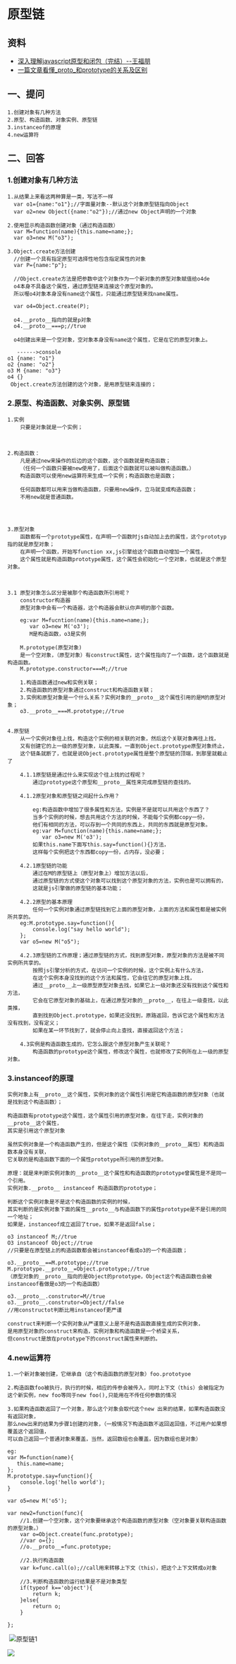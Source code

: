 # 原型链

##   资料

- [深入理解javascript原型和闭包（完结）--王福朋](https://www.cnblogs.com/wangfupeng1988/p/3977924.html)
- [一篇文章看懂_proto_和prototype的关系及区别](https://xxxgitone.github.io/2017/06/08/%E4%B8%80%E7%AF%87%E6%96%87%E7%AB%A0%E7%9C%8B%E6%87%82-proto-%E5%92%8Cprototype%E7%9A%84%E5%85%B3%E7%B3%BB%E5%8F%8A%E5%8C%BA%E5%88%AB/)

##  一、提问

    1.创建对象有几种方法
    2.原型、构造函数、对象实例、原型链
    3.instanceof的原理
    4.new运算符

##  二、回答

###  1.创建对象有几种方法

    1.从结果上来看这两种算是一类，写法不一样
      var o1={name:"o1"};//字面量对象--默认这个对象原型链指向Object
      var o2=new Object({name:"o2"});//通过new Object声明的一个对象
      
    2.使用显示构造函数创建对象（通过构造函数）
      var M=function(name){this.name=name;};
      var o3=new M("o3");
      
    3.Object.create方法创建
      //创建一个具有指定原型可选择性地包含指定属性的对象
      var P={name:"p"};
      
      //Object.create方法是把参数中这个对象作为一个新对象的原型对象赋值给o4de 
      o4本身不具备这个属性，通过原型链来连接这个原型对象的。
      所以喔o4对象本身没有name这个属性，只能通过原型链来找name属性。
      
      var o4=Object.create(P);
      
      o4.__proto__指向的就是p对象
      o4.__proto__===p;//true
      
      o4创建出来是一个空对象，空对象本身没有name这个属性，它是在它的原型对象上。
      
       ------>console
    o1 {name: "o1"}
    o2 {name: "o2"}
    o3 M {name: "o3"}
    o4 {}
     Object.create方法创建的这个对象，是用原型链来连接的；

###  2.原型、构造函数、对象实例、原型链

    1.实例
    	只要是对象就是一个实例；


   	
    2.构造函数：
    	凡是通过new来操作的后边的这个函数，这个函数就是构造函数；
    	（任何一个函数只要被new使用了，后面这个函数就可以被叫做构造函数。）
    	构造函数可以使用new运算符来生成一个实例；构造函数也是函数；
    	
    	任何函数都可以用来当做构造函数，只要用new操作，立马就变成构造函数；
    	不用new就是普通函数。




    3.原型对象
    	函数都有一个prototype属性，在声明一个函数时js自动加上去的属性，这个prototyp指的就是原型对象；
    	在声明一个函数，开始写function xx,js引擎给这个函数自动增加一个属性，
    	这个属性就是构造函数prototype属性，这个属性会初始化一个空对象，也就是这个原型对象。



    3.1 原型对象怎么区分是被那个构造函数所引用呢？
    	constructor构造器
    	原型对象中会有一个构造器，这个构造器会默认你声明的那个函数。
    	
    	eg:var M=fucntion(name){this.name=name;};
    	   var o3=new M('o3');
    	   M是构造函数，o3是实例
    	   
    	M.prototype(原型对象)
    	是一个空对象，（原型对象）有construct属性，这个属性指向了一个函数，这个函数就是构造函数。
    	M.prototype.constructor===M;//true
    	
    	1.构造函数通过new和实例关联；     
    	2.构造函数的原型对象通过construct和构造函数关联；     
    	3.实例和原型对象是一个什么关系？实例对象的__proto__这个属性引用的是M的原型对象；     
    	o3.__proto__===M.prototype;//true     


    4.原型链
    	从一个实例对象往上找，构造这个实例的相关联的对象，然后这个关联对象再往上找，
    	又有创建它的上一级的原型对象，以此类推，一直到Object.prototype原型对象终止，
    	这个链条就断了，也就是说Object.prototype属性是整个原型链的顶端，到那里就截止了
    	
    	4.1.1原型链是通过什么来实现这个往上找的过程呢？
    		通过prototype这个原型和__proto__属性来完成原型链的查找的。
    		
        4.1.2原型对象和原型链之间起什么作用？
        	
        	eg:构造函数中增加了很多属性和方法，实例是不是就可以共用这个东西了？
        	当多个实例的时候，想去共用这个方法的时候，不能每个实例都copy一份， 
        	他们有相同的方法，可以存到一个共同的东西上，共同的东西就是原型对象。
        	eg:var M=function(name){this.name=name;};
        	   var o3=new M('o3');
        	如果this.name下面写this.say=function(){}方法，
        	这样每个实例把这个东西都copy一份，占内存，没必要；
        	
        4.2.1原型链的功能
        	通过在M的原型链上（原型对象上）增加方法以后，
        	通过原型链的方式使这个对象可以找到这个原型对象的方法，实例也是可以拥有的，
        	这就是js引擎做的原型链的基本功能；
        	
        4.2.2原型的基本原理
        	任何一个实例对象通过原型链找到它上面的原型对象，上面的方法和属性都是被实例所共享的。
        eg:M.prototype.say=function(){
            console.log("say hello world");
        };
        var o5=new M("o5");
        
        4.2.3原型链的工作原理；通过原型链的方式，找到原型对象，原型对象的方法是被不同实例所共享的。
        	按照js引擎分析的方式，在访问一个实例的时候，这个实例上有什么方法，
        	在这个实例本身没找到的这个方法和属性，它会往它的原型对象上找，
        	通过__proto__上一级原型原型对象去找，如果它上一级对象还没有找到这个属性和方法，
        	它会在它原型对象的基础上，在通过原型对象的__proto__，在往上一级查找，以此类推，
        	直到找到Object.prototype，如果还没找到，原路返回，告诉它这个属性和方法没有找到，没有定义；
        	如果在某一环节找到了，就会停止向上查找，直接返回这个方法；
        	
        4.3实例是构造函数生成的，它怎么跟这个原型对象产生关联呢？
        	构造函数的prototype这个属性，修改这个属性，也就修改了实例所在上一级的原型对象。


### 3.instanceof的原理

    实例对象上有__proto__这个属性，实例对象的这个属性引用是它构造函数的原型对象（也就是找到这个构造函数）；
    
    构造函数有prototype这个属性，这个属性引用的原型对象，在往下走，实例对象的__proto__这个属性，
    其实是引用这个原型对象
    
    虽然实例对象是一个构造函数产生的，但是这个属性（实例对象的__proto__属性）和构造函数本身没有关联，
    它关联的是构造函数下面的一个属性prototype所引用的原型对象。
    
    原理：就是来判断实例对象的__proto__这个属性和构造函数的prototype曾属性是不是同一个引用。
    实例对象.__proto__ instanceof 构造函数的prototype；
    
    判断这个实例对象是不是这个构造函数的实例的时候，
    其实判断的是实例对象下面的属性__proto__与构造函数下的属性prototype是不是引用的同一个地址；
    如果是，instanceof成立返回了true，如果不是返回false；
    
    o3 instanceof M;//true
    O3 instanceof Object;//true
    //只要是在原型链上的构造函数都会被instanceof看成o3的一个构造函数；
    
    o3.__proto__==M.prototype;//true
    M.prototype.__proto__=Object.prototype;//true
    （原型对象的__proto__指向的是Object的prototype，Object这个构造函数也会被instanceof看做是o3的一个构造函数）
    
    o3.__proto__.construtor=M//true
    o3.__proto__.construtor=Object//false
    //用constructot判断比用instanceof更严谨
    
    construct来判断一个实例对象从严谨意义上是不是构造函数直接生成的实例对象，
    是用原型对象的construct来构造，实例对象和构造函数是一个桥梁关系，
    但construct是放在prototype下的construct属性来判断的。

### 4.new运算符

    1.一个新对象被创建，它继承自（这个构造函数的原型对象）foo.prototyoe
    
    2.构造函数foo被执行，执行的时候，相应的传参会被传入，同时上下文（this）会被指定为这个新实例，new foo等同于new foo(),只能用在不传任何参数的情况
    
    3.如果构造函数返回了一个对象，那么这个对象会取代这个new 出来的结果，如果构造函数没有返回对象，
    那么new出来的结果为步骤1创建的对象，（一般情况下构造函数不返回返回值，不过用户如果想覆盖这个返回值，
    可以自己返回一个普通对象来覆盖，当然，返回数组也会覆盖，因为数组也是对象）
    
    eg:
    var M=function(name){
       this.name=name;
    };
    M.prototype.say=function(){
        console.log('hello world');
    }
    
    var o5=new M('o5');
    
    var new2=function(func){
        //1.创建一个空对象，这个对象要继承这个构造函数的原型对象（空对象要关联构造函数的原型对象。）
        var o=Object.create(func.prototype);
        //var o={};
     	//o.__proto__=func.prototype;
        
        //2.执行构造函数
        var k=func.call(o);//call用来转移上下文（this），把这个上下文转成o对象
        
        //3.判断构造函数的运行结果是不是对象类型
        if(typeof k=='object'){
            return k;
        }else{
            return o;
        }
       
    };

​        ![原型链1](..\assets\images\原型链.jpg)

![](..\assets\images\原型链2.jpg)